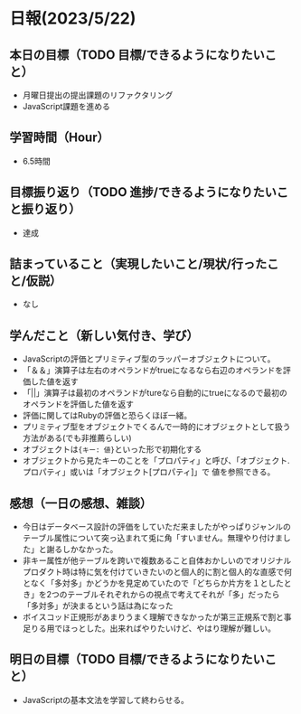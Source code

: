 # 日報(2023/5/22)

## 本日の目標（TODO 目標/できるようになりたいこと）

- 月曜日提出の提出課題のリファクタリング
- JavaScript課題を進める

## 学習時間（Hour）
- 6.5時間

## 目標振り返り（TODO 進捗/できるようになりたいこと振り返り）
- 達成

## 詰まっていること（実現したいこと/現状/行ったこと/仮説）

- なし


## 学んだこと（新しい気付き、学び）

- JavaScriptの評価とプリミティブ型のラッパーオブジェクトについて。
- 「＆＆」演算子は左右のオペランドがtrueになるなら右辺のオペランドを評価した値を返す
- 「||」演算子は最初のオペランドがtureなら自動的にtrueになるので最初のオペランドを評価した値を返す
- 評価に関してはRubyの評価と恐らくほぼ一緒。
- プリミティブ型をオブジェクトでくるんで一時的にオブジェクトとして扱う方法がある(でも非推薦らしい)
- オブジェクトは`{キー: 値}`といった形で初期化する
- オブジェクトから見たキーのことを「プロパティ」と呼び、「オブジェクト.プロパティ」或いは「オブジェクト[プロパティ]」で
値を参照できる。

## 感想（一日の感想、雑談）

- 今日はデータベース設計の評価をしていただ来ましたがやっぱりジャンルのテーブル属性について突っ込まれて兎に角「すいません。無理やり付けました」と謝るしかなかった。
- 非キー属性が他テーブルを跨いで複数あること自体おかしいのでオリジナルプロダクト時は特に気を付けていきたいのと個人的に割と個人的な直感で何となく「多対多」かどうかを見定めていたので「どちらか片方を１としたとき」を2つのテーブルそれぞれからの視点で考えてそれが「多」だったら「多対多」が決まるという話は為になった
- ボイスコッド正規形があまりうまく理解できなかったが第三正規系で割と事足りる用でほっとした。出来ればやりたいけど、やはり理解が難しい。

## 明日の目標（TODO 目標/できるようになりたいこと）

- JavaScriptの基本文法を学習して終わらせる。